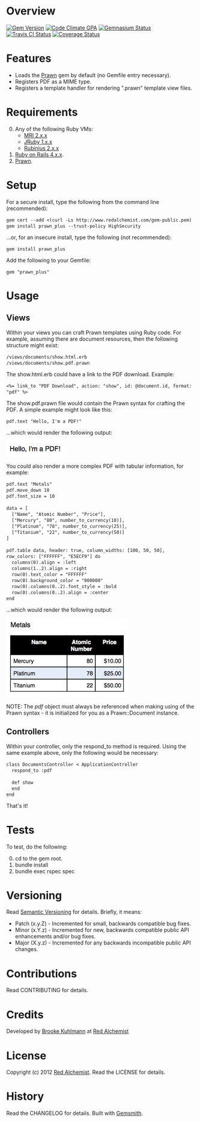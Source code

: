 # Overview

[![Gem Version](https://badge.fury.io/rb/prawn_plus.png)](http://badge.fury.io/rb/prawn_plus)
[![Code Climate GPA](https://codeclimate.com/github/bkuhlmann/prawn_plus.png)](https://codeclimate.com/github/bkuhlmann/prawn_plus)
[![Gemnasium Status](https://gemnasium.com/bkuhlmann/prawn_plus.png)](https://gemnasium.com/bkuhlmann/prawn_plus)
[![Travis CI Status](https://secure.travis-ci.org/bkuhlmann/prawn_plus.png)](http://travis-ci.org/bkuhlmann/prawn_plus)
[![Coverage Status](https://coveralls.io/repos/bkuhlmann/prawn_plus/badge.png)](https://coveralls.io/r/bkuhlmann/prawn_plus)

# Features

* Loads the [Prawn](https://github.com/prawnpdf/prawn) gem by default (no Gemfile entry necessary).
* Registers PDF as a MIME type.
* Registers a template handler for rendering ".prawn" template view files.

# Requirements

0. Any of the following Ruby VMs:
    * [MRI 2.x.x](http://www.ruby-lang.org)
    * [JRuby 1.x.x](http://jruby.org)
    * [Rubinius 2.x.x](http://rubini.us)
0. [Ruby on Rails 4.x.x](http://rubyonrails.org).
0. [Prawn](https://github.com/prawnpdf/prawn).

# Setup

For a secure install, type the following from the command line (recommended):

    gem cert --add <(curl -Ls http://www.redalchemist.com/gem-public.pem)
    gem install prawn_plus --trust-policy HighSecurity

...or, for an insecure install, type the following (not recommended):

    gem install prawn_plus

Add the following to your Gemfile:

    gem "prawn_plus"

# Usage

## Views

Within your views you can craft Prawn templates using Ruby code. For example, assuming there are document resources,
then the following structure might exist:

    /views/documents/show.html.erb
    /views/documents/show.pdf.prawn

The show.html.erb could have a link to the PDF download. Example:

    <%= link_to "PDF Download", action: "show", id: @document.id, format: "pdf" %>

The show.pdf.prawn file would contain the Prawn syntax for crafting the PDF. A simple example
might look like this:

    pdf.text "Hello, I'm a PDF!"

...which would render the following output:

[![Basic Example](https://github.com/bkuhlmann/prawn_plus/raw/master/doc/examples/basic.png)](https://github.com/bkuhlmann/prawn_plus)

You could also render a more complex PDF with tabular information, for example:

    pdf.text "Metals"
    pdf.move_down 10
    pdf.font_size = 10

    data = [
      ["Name", "Atomic Number", "Price"],
      ["Mercury", "80", number_to_currency(10)],
      ["Platinum", "78", number_to_currency(25)],
      ["Titanium", "22", number_to_currency(50)]
    ]

    pdf.table data, header: true, column_widths: [100, 50, 50], row_colors: ["FFFFFF", "E5ECF9"] do
      columns(0).align = :left
      columns(1..2).align = :right
      row(0).text_color = "FFFFFF"
      row(0).background_color = "000000"
      row(0).columns(0..2).font_style = :bold
      row(0).columns(0..2).align = :center
    end

...which would render the following output:

[![Complex Example](https://github.com/bkuhlmann/prawn_plus/raw/master/doc/examples/complex.png)](https://github.com/bkuhlmann/prawn_plus)

NOTE: The _pdf_ object must always be referenced when making using of the Prawn syntax - it is initialized for you
as a Prawn::Document instance.

## Controllers

Within your controller, only the respond_to method is required. Using the same example above, only the following
would be necessary:

    class DocumentsController < ApplicationController
      respond_to :pdf

      def show
      end
    end

That's it!

# Tests

To test, do the following:

0. cd to the gem root.
0. bundle install
0. bundle exec rspec spec

# Versioning

Read [Semantic Versioning](http://semver.org) for details. Briefly, it means:

* Patch (x.y.Z) - Incremented for small, backwards compatible bug fixes.
* Minor (x.Y.z) - Incremented for new, backwards compatible public API enhancements and/or bug fixes.
* Major (X.y.z) - Incremented for any backwards incompatible public API changes.

# Contributions

Read CONTRIBUTING for details.

# Credits

Developed by [Brooke Kuhlmann](http://www.redalchemist.com) at [Red Alchemist](http://www.redalchemist.com)

# License

Copyright (c) 2012 [Red Alchemist](http://www.redalchemist.com).
Read the LICENSE for details.

# History

Read the CHANGELOG for details.
Built with [Gemsmith](https://github.com/bkuhlmann/gemsmith).
